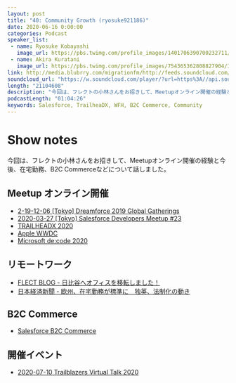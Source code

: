 ```yaml
---
layout: post
title: "40: Community Growth (ryosuke921186)"
date: 2020-06-16 0:00:00
categories: Podcast
speaker_list:
 - name: Ryosuke Kobayashi
   image_url: https://pbs.twimg.com/profile_images/1401706390700232711/3I82fwFm_400x400.jpg
 - name: Akira Kuratani
   image_url: https://pbs.twimg.com/profile_images/754365362808827904/Ig84TgbE_400x400.jpg
link: http://media.blubrry.com/migrationfm/http://feeds.soundcloud.com/stream/843535675-migrationfm-40-community-growth-ryosuke921186.mp3
soundcloud_url: "https://w.soundcloud.com/player/?url=https%3A//api.soundcloud.com/tracks/843535675&color=%23ff5500&auto_play=false&hide_related=false&show_comments=true&show_user=true&show_reposts=false&show_teaser=true&visual=true"
length: "21104608"
description: "今回は、フレクトの小林さんをお招きして、Meetupオンライン開催の経験と今後、在宅勤務、B2C Commerceなどについて話しました。"
podcastLength: "01:04:26"
keywords: Salesforce, TrailheaDX, WFH, B2C Commerce, Community
---
```


# Show notes

今回は、フレクトの小林さんをお招きして、Meetupオンライン開催の経験と今後、在宅勤務、B2C Commerceなどについて話しました。

## Meetup オンライン開催
- [2-19-12-06 \[Tokyo\] Dreamforce 2019 Global Gatherings](https://www.trailblazers.jp/event/tokyo-dreamforce-2019-global-gatherings/)
- [2020-03-27 \[Tokyo\] Salesforce Developers Meetup #23](https://www.trailblazers.jp/event/tokyo-salesforce-developers-meetup-23/)
- [TRAILHEADX 2020](https://www.salesforce.com/trailheadx/)
- [Apple WWDC](https://developer.apple.com/wwdc20/)
- [Microsoft de:code 2020](https://www.microsoft.com/ja-jp/events/decode/2020/default.aspx)
## リモートワーク
- [FLECT BLOG - 日比谷へオフィスを移転しました！](https://recruit.flect.co.jp/news/detail/?id=255)
- [日本経済新聞 - 欧州、在宅勤務が標準に　独英、法制化の動き](https://www.nikkei.com/article/DGKKZO60324760S0A610C2MM8000/)

## B2C Commerce
- [Salesforce B2C Commerce](https://www.salesforce.com/jp/products/commerce-cloud/ecommerce/)

## 開催イベント
- [2020-07-10 Trailblazers Virtual Talk 2020](https://trailblazercommunitygroups.com/events/details/salesforce-tokyo-japan-administrators-group-presents-trailblazers-virtual-talk-2020/#/)
